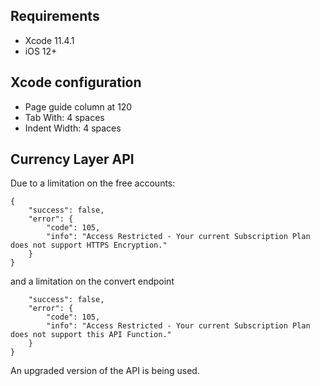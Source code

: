 ## Requirements
* Xcode 11.4.1
* iOS 12+

## Xcode configuration
* Page guide column at 120
* Tab With: 4 spaces
* Indent Width: 4 spaces

## Currency Layer API

Due to a limitation on the free accounts:
```
{
    "success": false,
    "error": {
        "code": 105,
        "info": "Access Restricted - Your current Subscription Plan does not support HTTPS Encryption."
    }
}
```
and a limitation on the convert endpoint
```{
    "success": false,
    "error": {
        "code": 105,
        "info": "Access Restricted - Your current Subscription Plan does not support this API Function."
    }
}
```
An upgraded version of the API is being used.
